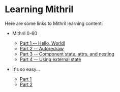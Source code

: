 # Learning Mithril

Here are some links to Mithril learning content:

- Mithril 0-60
  - [Part 1 -- Hello, World!](https://scrimba.com/casts/cast-1746)
  - [Part 2 -- Autoredraw](https://scrimba.com/casts/cast-1750)
  - [Part 3 -- Component state, attrs, and nesting](https://scrimba.com/casts/cast-1763)
  - [Part 4 -- Using external state](https://scrimba.com/casts/cast-1779)
  
- It's so easy...
  - [Part 1](https://scrimba.com/casts/cast-1719)
  - [Part 2](https://scrimba.com/casts/cast-1738)
